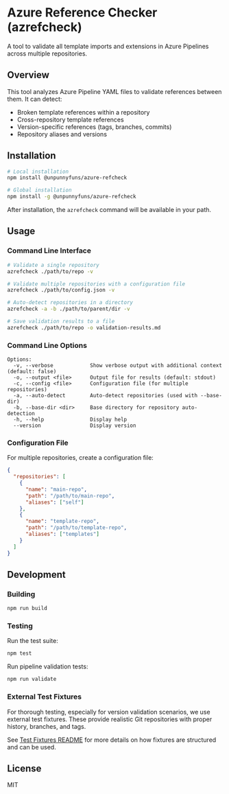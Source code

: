 # Azure Reference Checker (azrefcheck)

A tool to validate all template imports and extensions in Azure Pipelines across multiple repositories.

## Overview

This tool analyzes Azure Pipeline YAML files to validate references between them. It can detect:

- Broken template references within a repository
- Cross-repository template references
- Version-specific references (tags, branches, commits)
- Repository aliases and versions

## Installation

```bash
# Local installation
npm install @unpunnyfuns/azure-refcheck

# Global installation
npm install -g @unpunnyfuns/azure-refcheck
```

After installation, the `azrefcheck` command will be available in your path.

## Usage

### Command Line Interface

```bash
# Validate a single repository
azrefcheck ./path/to/repo -v

# Validate multiple repositories with a configuration file
azrefcheck ./path/to/config.json -v

# Auto-detect repositories in a directory
azrefcheck -a -b ./path/to/parent/dir -v

# Save validation results to a file
azrefcheck ./path/to/repo -o validation-results.md
```

### Command Line Options

```
Options:
  -v, --verbose            Show verbose output with additional context (default: false)
  -o, --output <file>      Output file for results (default: stdout)
  -c, --config <file>      Configuration file (for multiple repositories)
  -a, --auto-detect        Auto-detect repositories (used with --base-dir)
  -b, --base-dir <dir>     Base directory for repository auto-detection
  -h, --help               Display help
  --version                Display version
```

### Configuration File

For multiple repositories, create a configuration file:

```json
{
  "repositories": [
    {
      "name": "main-repo",
      "path": "/path/to/main-repo",
      "aliases": ["self"]
    },
    {
      "name": "template-repo",
      "path": "/path/to/template-repo",
      "aliases": ["templates"]
    }
  ]
}
```

## Development

### Building

```bash
npm run build
```

### Testing

Run the test suite:

```bash
npm test
```

Run pipeline validation tests:

```bash
npm run validate
```

### External Test Fixtures

For thorough testing, especially for version validation scenarios, we use external test fixtures. These provide realistic Git repositories with proper history, branches, and tags.

See [Test Fixtures README](./test-fixtures/README.md) for more details on how fixtures are structured and can be used.


## License

MIT